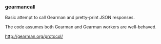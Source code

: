 ### gearmancall

Basic attempt to call Gearman and pretty-print JSON responses.

The code assumes both Gearman and Gearman workers are well-behaved.

http://gearman.org/protocol/
